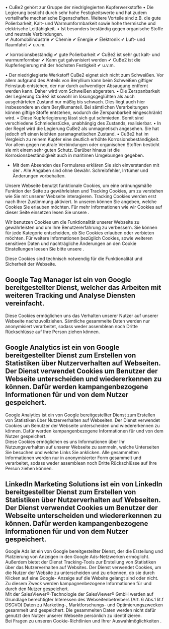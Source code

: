 • CuBe2 gehört zur Gruppe der niedriglegierten Kupferwerkstoffe • Die Legierung
besticht durch sehr hohe Festigkeitswerte und hat zudem vorteilhafte mechanische
Eigenschaften. Weitere Vorteile sind z.B. die gute Polierbarkeit, Kalt- und
Warmumformbarkeit sowie hohe thermische und elektrische Leitfähigkeit. • Ist
besonders beständig gegen organische Stoffe und neutrale Verbindungen.  
✔ Automobilindustrie ✔ Chemie ✔ Energie ✔ Elektronik ✔ Luft- und Raumfahrt ✔
u.v.m.

✔ korrosionsbeständig ✔ gute Polierbarkeit ✔ CuBe2 ist sehr gut kalt- und
warmumformbar ✔ Kann gut galvanisiert werden ✔ CuBe2 ist die Kupferlegierung mit
der höchsten Festigkeit ✔ u.v.m.

• Der niedriglegierte Werkstoff CuBe2 eignet sich nicht zum Schweißen. Vor allem
aufgrund des Anteils von Beryllium kann beim Schweißen giftiger Feinstaub
entstehen, der nur durch aufwendiger Absaugung entfernt werden kann. Daher wird
vom Schweißen abgeraten. • Die Zerspanbarkeit der Legierung CuBe2 ist sowohl im
lösungsgeglühten als auch ausgehärteten Zustand nur mäßig bis schwach. Dies
liegt auch hier insbesondere an dem Berylliumanteil. Bei sämtlichen
Verarbeitungen können giftige Stoffe entstehen, wodurch die Zerspanbarkeit
eingeschränkt wird. • Diese Kupferlegierung lässt sich gut schmieden. Somit sind
verschiedene Schmiedestücke, unabhängig des Zustands, realisierbar. • In der
Regel wird die Legierung CuBe2 als unmagnetisch angesehen. Sie hat jedoch oft
einen leichten paramagnetischen Zustand. • CuBe2 hat im Vergleich zu reinem
Kupfer eine deutlich erhöhte Korrosionsbeständigkeit. Vor allem gegen neutrale
Verbindungen oder organischen Stoffen besticht sie mit einem sehr guten Schutz.
Darüber hinaus ist die Korrosionsbeständigkeit auch in maritimen Umgebungen
gegeben.

* Mit dem Absenden des Formulares erklären Sie sich einverstanden mit der .
Alle Angaben sind ohne Gewähr. Schreibfehler, Irrtümer und Änderungen
vorbehalten.

Unsere Webseite benutzt funktionale Cookies, um eine ordnungsmäße Funktion der
Seite zu gewährleisten und Tracking Cookies, um zu verstehen wie Sie mit unserer
Webseite interagieren. Tracking Cookies werden erst nach Ihrer Zustimmung
aktiviert. In unseren können Sie angeben, welche Cookies Sie erlauben möchten.
Für mehr Informationen wie wir Cookies auf dieser Seite einsetzen lesen Sie
unsere .

Wir benutzen Cookies um die Funktionalität unserer Webseite zu gewährleisten und
um Ihre Benutzererfahrung zu verbessern. Sie können für jede Kategorie
entscheiden, ob Sie Cookies erlauben oder verbieten möchten. Für weitere
Informationen bezüglich Cookies, sowie weiteren sensitiven Daten und
nachträgliche Änderungen an den Cookie Einstellungen leesen Sie bitte unsere .

Diese Cookies sind technisch notwendig für die Funktionalität und Sicherheit der
Webseite.

Google Tag Manager ist ein von Google bereitgestellter Dienst, welcher das
Arbeiten mit weiteren Tracking und Analyse Diensten vereinfacht.  
---  
Diese Cookies ermöglichen uns das Verhalten unserer Nutzer auf unserer Webseite
nachzuvollziehen. Sämtliche gesammelte Daten werden nur anonymisiert
verarbeitet, sodass weder assemblean noch Dritte Rückschlüsse auf Ihre Person
ziehen können.

Google Analytics ist ein von Google bereitgestellter Dienst zum Erstellen von
Statistiken über Nutzerverhalten auf Webseiten. Der Dienst verwendet Cookies um
Benutzer der Webseite unterscheiden und wiedererkennen zu können. Dafür werden
kampangenbezogene Informationen für und von dem Nutzer gespeichert.  
---  
Google Analytics ist ein von Google bereitgestellter Dienst zum Erstellen von
Statistiken über Nutzerverhalten auf Webseiten. Der Dienst verwendet Cookies um
Benutzer der Webseite unterscheiden und wiedererkennen zu können. Dafür werden
kampangenbezogene Informationen für und von dem Nutzer gespeichert.  
Diese Cookies ermöglichen es uns Informationen über Ihr Nutzungsverhalten auf
unserer Webseite zu sammeln, welche Unterseiten Sie besuchen und welche Links
Sie anklicken. Alle gesammelten Informationen werden nur in anonymisierter Form
gesammelt und verarbeitet, sodass weder assemblean noch Dritte Rückschlüsse auf
Ihre Person ziehen können.

LinkedIn Marketing Solutions ist ein von LinkedIn bereitgestellter Dienst zum
Erstellen von Statistiken über Nutzerverhalten auf Webseiten. Der Dienst
verwendet Cookies um Benutzer der Webseite unterscheiden und wiedererkennen zu
können. Dafür werden kampangenbezogene Informationen für und von dem Nutzer
gespeichert.  
---  
Google Ads ist ein von Google bereitgestellter Dienst, der die Erstellung und
Platzierung von Anzeigen in den Google Ads-Netzwerken ermöglicht. Außerdem
bietet der Dienst Tracking-Tools zur Erstellung von Statistiken über das
Nutzerverhalten auf Websites. Der Dienst verwendet Cookies, um die Nutzer der
Website zu unterscheiden und zu erkennen, ob sie durch Klicken auf eine Google-
Anzeige auf die Website gelangt sind oder nicht. Zu diesem Zweck werden
kampagnenbezogene Informationen für und durch den Nutzer gespeichert.  
Mit der SalesViewer®-Technologie der SalesViewer® GmbH werden auf Grundlage
berechtigter Interessen des Webseitenbetreibers (Art. 6 Abs.1 lit.f DSGVO) Daten
zu Marketing-, Marktforschungs- und Optimierungszwecken gesammelt und
gespeichert. Die gesammelten Daten werden nicht dafür genutzt den Nutzer unserer
Webseite persönlich zu identifizieren.  
Bei Fragen zu unseren Cookie-Richtlinien und Ihrer Auswahlmöglichkeiten .

